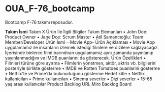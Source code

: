 # OUA_F-76_bootcamp
Bootcamp F-76 takımı reposudur.


__Takım İsmi__
Takım X
Ürün İle İlgili Bilgiler
Takım Elemanları
• John Doe: Product Owner
• Jane Doe: Scrum Master
• Atil Samancıoğlu: Team Member/Developer
Ürün İsmi
--Movie App-
Ürün Açıklaması
• Movie App uygulamamız ile insanların izlemek istediği filmlere ve dizilere
sağlayacağız. İçerisinde binlerce filmi barındıran uygulamamız aynı zamanda
yayınlanıp yayınlanmadığını ve IMDB puanlarını da gösterecek.
Ürün Özellikleri
• Filmleri türüne göre ayırma
• Filmlerin yönetmen, aktör, aktris vb. bilgilerini posteriyle birlikte gösterme
• IMDB ve Rotten Tomatoes puanlarini gösterme
• Netflix'te ve Prime'da bulunurluğunu gösterme
Hedef kitle
• Netflix kullanicilan
• Prime kullanıcıları
• Sinema severler
▪ Dizi severler
• 15-65 yaş arası kullanıcılar
Product Backlog URL
Miro Backlog Board
